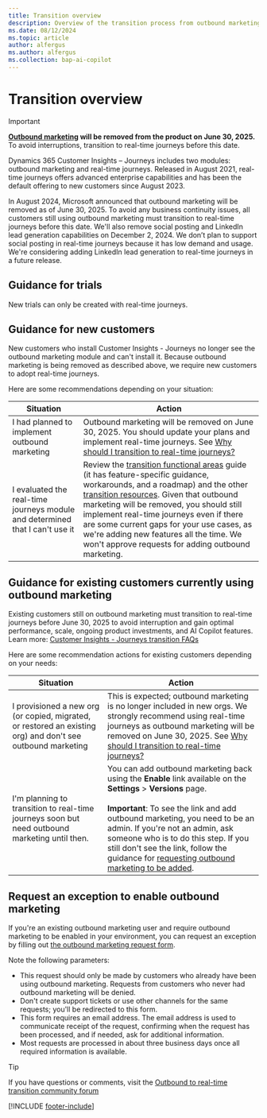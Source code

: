 ```yaml
---
title: Transition overview
description: Overview of the transition process from outbound marketing to real-time journeys in Dynamics 365 Customer Insights - Journeys.
ms.date: 08/12/2024
ms.topic: article
author: alfergus
ms.author: alfergus
ms.collection: bap-ai-copilot
---
```


# Transition overview

> [!IMPORTANT]
> **[Outbound marketing](user-guide.md) will be removed from the product on June 30, 2025.** To avoid interruptions, transition to real-time journeys before this date.

Dynamics 365 Customer Insights – Journeys includes two modules: outbound marketing and real-time journeys. Released in August 2021, real-time journeys offers advanced enterprise capabilities and has been the default offering to new customers since August 2023.  

In August 2024, Microsoft announced that outbound marketing will be removed as of June 30, 2025. To avoid any business continuity issues, all customers still using outbound marketing must transition to real-time journeys before this date. We'll also remove social posting and LinkedIn lead generation capabilities on December 2, 2024. We don’t plan to support social posting in real-time journeys because it has low demand and usage. We're considering adding LinkedIn lead generation to real-time journeys in a future release.

## Guidance for trials

New trials can only be created with real-time journeys.

## Guidance for new customers

New customers who install Customer Insights - Journeys no longer see the outbound marketing module and can't install it. Because outbound marketing is being removed as described above, we require new customers to adopt real-time journeys.

Here are some recommendations depending on your situation:

| Situation                                                                        | Action                                                                                                                                                                                                                                                                                                                                                                                                                                                                                    |
|----------------------------------------------------------------------------------|-------------------------------------------------------------------------------------------------------------------------------------------------------------------------------------------------------------------------------------------------------------------------------------------------------------------------------------------------------------------------------------------------------------------------------------------------------------------------------------------|
| I had planned to implement outbound marketing | Outbound marketing will be removed on June 30, 2025. You should update your plans and implement real-time journeys. See [Why should I transition to real-time journeys?](transition-faqs.md#why-should-i-transition-to-real-time-journeys)                                                                                                                                                                                                                                                                                                     |
| I evaluated the real-time journeys module and determined that I can't use it    | Review the [transition functional areas](transition-walkthrough-functional.md) guide (it has feature-specific guidance, workarounds, and a roadmap) and the other [transition resources](transition-resources.md). Given that outbound marketing will be removed, you should still implement real-time journeys even if there are some current gaps for your use cases, as we're adding new features all the time. We won't approve requests for adding outbound marketing. |

## Guidance for existing customers currently using outbound marketing

Existing customers still on outbound marketing must transition to real-time journeys before June 30, 2025 to avoid interruption and gain optimal performance, scale, ongoing product investments, and AI Copilot features. Learn more: [Customer Insights - Journeys transition FAQs](transition-faqs.md)

Here are some recommendation actions for existing customers depending on your needs:

| Situation                                                                                                          | Action                                                                                                                                                                                                                                                       |
|--------------------------------------------------------------------------------------------------------------------|--------------------------------------------------------------------------------------------------------------------------------------------------------------------------------------------------------------------------------------------------------------|
| I provisioned a new org (or copied, migrated, or restored an existing org) and don't see outbound marketing                                             | This is expected; outbound marketing is no longer included in new orgs. We strongly recommend using real-time journeys as outbound marketing will be removed on June 30, 2025. See [Why should I transition to real-time journeys?](transition-faqs.md#why-should-i-transition-to-real-time-journeys) |
| I'm planning to transition to real-time journeys soon but need outbound marketing until then.  | You can add outbound marketing back using the **Enable** link available on the **Settings** > **Versions** page. <br><br> **Important**: To see the link and add outbound marketing, you need to be an admin. If you're not an admin, ask someone who is to do this step. If you still don't see the link, follow the guidance for [requesting outbound marketing to be added](transition-overview.md#request-an-exception-to-enable-outbound-marketing).                 |

## Request an exception to enable outbound marketing

If you're an existing outbound marketing user and require outbound marketing to be enabled in your environment, you can request an exception by filling out [the outbound marketing request form](https://go.microsoft.com/fwlink/?linkid=2251742).

Note the following parameters:
- This request should only be made by customers who already have been using outbound marketing. Requests from customers who never had outbound marketing will be denied.
- Don't create support tickets or use other channels for the same requests; you'll be redirected to this form.
- This form requires an email address. The email address is used to communicate receipt of the request, confirming when the request has been processed, and if needed, ask for additional information.
- Most requests are processed in about three business days once all required information is available.

> [!TIP]
> If you have questions or comments, visit the [Outbound to real-time transition community forum](https://community.dynamics.com/forums/thread/?partialUrl=Outbound-to-Real-Time-Transition)

[!INCLUDE [footer-include](./includes/footer-banner.md)]
